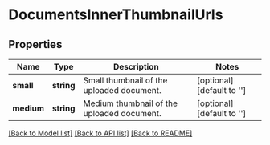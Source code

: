 # DocumentsInnerThumbnailUrls

## Properties
Name | Type | Description | Notes
------------ | ------------- | ------------- | -------------
**small** | **string** | Small thumbnail of the uploaded document. | [optional] [default to '']
**medium** | **string** | Medium thumbnail of the uploaded document. | [optional] [default to '']

[[Back to Model list]](../README.md#documentation-for-models) [[Back to API list]](../README.md#documentation-for-api-endpoints) [[Back to README]](../README.md)


